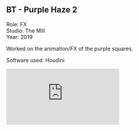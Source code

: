 ## BT - Purple Haze 2

Role: FX  
Studio: The Mill  
Year: 2019  

Worked on the animation/FX of the purple squares. 

Software used: Houdini

<div class="video-responsive">
<iframe src='https://player.vimeo.com/video/340685780' frameborder='0' webkitAllowFullScreen 
mozallowfullscreen allowFullScreen></iframe>
</div>